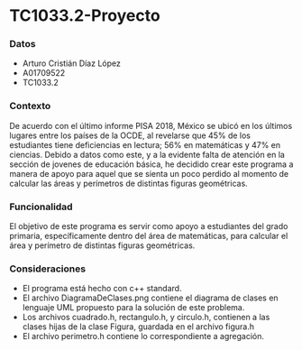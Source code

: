 # TC1033.2-Proyecto

### Datos
* Arturo Cristián Díaz López
* A01709522
* TC1033.2

### Contexto
De acuerdo con el último informe PISA 2018, México se ubicó en los últimos lugares entre los países de la OCDE, al revelarse que 45% de los estudiantes tiene deficiencias en lectura; 56% en matemáticas y 47% en ciencias. Debido a datos como este, y a la evidente falta de atención en la sección de jovenes de educación básica, he decidido crear este programa a manera de apoyo para aquel que se sienta un poco perdido al momento de calcular las áreas y perímetros de distintas figuras geométricas.

### Funcionalidad
El objetivo de este programa es servir como apoyo a estudiantes del grado primaria, específicamente dentro del área de matemáticas, para calcular el área y perímetro de distintas figuras geométricas.

### Consideraciones
* El programa está hecho con c++ standard. 
* El archivo DiagramaDeClases.png contiene el diagrama de clases en lenguaje UML propuesto para la solución de este problema.
* Los archivos cuadrado.h, rectangulo.h, y circulo.h, contienen a las clases hijas de la clase Figura, guardada en el archivo figura.h
* El archivo perimetro.h contiene lo correspondiente a agregación.
